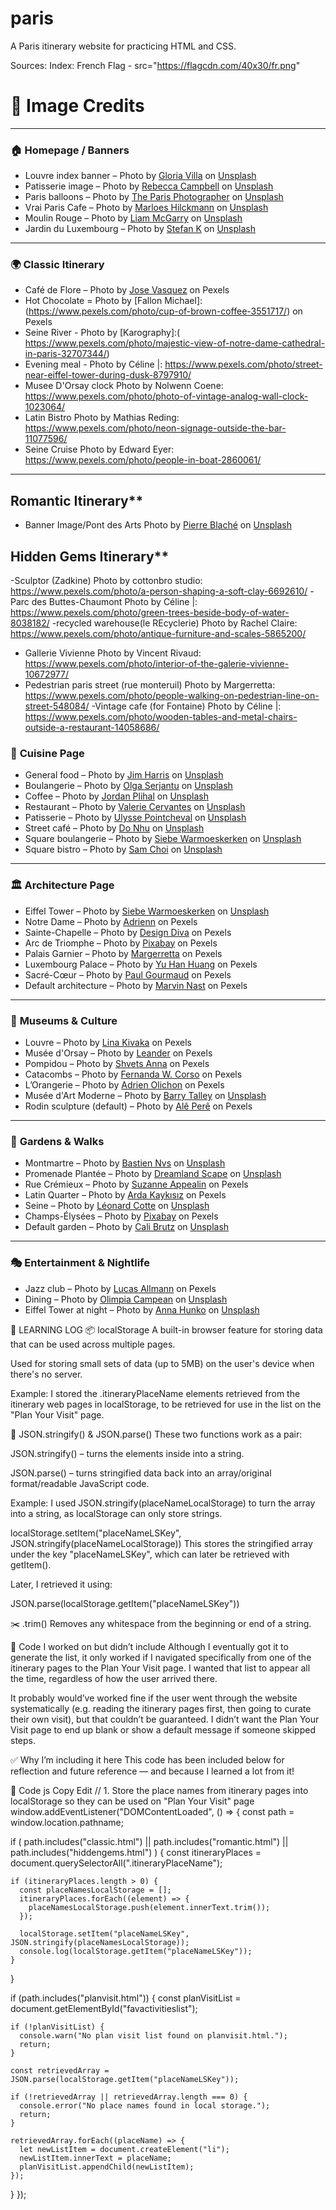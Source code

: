 # paris
A Paris itinerary website for practicing HTML and CSS.


Sources:
Index:
French Flag - src="https://flagcdn.com/40x30/fr.png"

# 📸 **Image Credits**

---

### 🏠 **Homepage / Banners**
- Louvre index banner – Photo by [Gloria Villa](https://unsplash.com/@villagloria) on [Unsplash](https://unsplash.com/photos/GjYw5xyMI3w)  
- Patisserie image – Photo by [Rebecca Campbell](https://unsplash.com/@campbellcreates) on [Unsplash](https://unsplash.com/photos/wNGD6Qnb1xA)  
- Paris balloons – Photo by [The Paris Photographer](https://unsplash.com/@theparisphotographer) on [Unsplash](https://unsplash.com/photos/V1BANGpdi0E)  
- Vrai Paris Cafe – Photo by [Marloes Hilckmann](https://unsplash.com/@marloeshilckmann) on [Unsplash](https://unsplash.com/photos/EUzxLX8p8IA)  
- Moulin Rouge – Photo by [Liam McGarry](https://unsplash.com/@liammcgarry) on [Unsplash](https://unsplash.com/photos/OuiWrOZISCU)  
- Jardin du Luxembourg – Photo by [Stefan K](https://unsplash.com/@stefankst) on [Unsplash](https://unsplash.com/photos/lKBOR3DKyrA)

---

### 🌍 **Classic Itinerary**
- Café de Flore – Photo by [Jose Vasquez](https://www.pexels.com/photo/sidewalk-cafe-on-city-street-10674619/) on Pexels
- Hot Chocolate = Photo by [Fallon Michael]: (https://www.pexels.com/photo/cup-of-brown-coffee-3551717/) on Pexels
- Seine River - Photo by [Karography]:( https://www.pexels.com/photo/majestic-view-of-notre-dame-cathedral-in-paris-32707344/)
- Evening meal - Photo by  Céline  |: https://www.pexels.com/photo/street-near-eiffel-tower-during-dusk-8797910/
- Musee D'Orsay clock Photo by Nolwenn Coene: https://www.pexels.com/photo/photo-of-vintage-analog-wall-clock-1023064/
- Latin Bistro Photo by Mathias Reding: https://www.pexels.com/photo/neon-signage-outside-the-bar-11077596/
- Seine Cruise Photo by Edward Eyer: https://www.pexels.com/photo/people-in-boat-2860061/
---

## Romantic Itinerary**
- Banner Image/Pont des Arts Photo by <a href="https://unsplash.com/@pierre9x6?utm_content=creditCopyText&utm_medium=referral&utm_source=unsplash">Pierre Blaché</a> on <a href="https://unsplash.com/photos/gray-metal-bridge-uMKBGyH8hCk?utm_content=creditCopyText&utm_medium=referral&utm_source=unsplash">Unsplash</a>
      
## Hidden Gems Itinerary**
-Sculptor (Zadkine) Photo by cottonbro studio: https://www.pexels.com/photo/a-person-shaping-a-soft-clay-6692610/
-Parc des Buttes-Chaumont Photo by  Céline  |: https://www.pexels.com/photo/green-trees-beside-body-of-water-8038182/
-recycled warehouse(le REcyclerie) Photo by Rachel Claire: https://www.pexels.com/photo/antique-furniture-and-scales-5865200/
- Gallerie Vivienne Photo by Vincent Rivaud: https://www.pexels.com/photo/interior-of-the-galerie-vivienne-10672977/
- Pedestrian paris street (rue monteruil) Photo by Margerretta: https://www.pexels.com/photo/people-walking-on-pedestrian-line-on-street-548084/
-Vintage cafe (for Fontaine) Photo by  Céline  |: https://www.pexels.com/photo/wooden-tables-and-metal-chairs-outside-a-restaurant-14058686/
### 🍴 **Cuisine Page**
- General food – Photo by [Jim Harris](https://unsplash.com/@jamesharris_photography) on [Unsplash](https://unsplash.com/photos/-otM7Ee0gys)  
- Boulangerie – Photo by [Olga Serjantu](https://unsplash.com/@olgaserjantu) on [Unsplash](https://unsplash.com/photos/l0GfoEPgQ8A)  
- Coffee – Photo by [Jordan Plihal](https://unsplash.com/@jordanplihal) on [Unsplash](https://unsplash.com/photos/bcUxBx6mIEs)  
- Restaurant – Photo by [Valerie Cervantes](https://unsplash.com/@virgoval) on [Unsplash](https://unsplash.com/photos/SkIBX8PIsOc)  
- Patisserie – Photo by [Ulysse Pointcheval](https://unsplash.com/@ulysse_pcl) on [Unsplash](https://unsplash.com/photos/1WmlAiYgnoI)  
- Street café – Photo by [Do Nhu](https://unsplash.com/@donhu06) on [Unsplash](https://unsplash.com/photos/-CC1HQ0O8YY)  
- Square boulangerie – Photo by [Siebe Warmoeskerken](https://unsplash.com/@devetpan) on [Unsplash](https://unsplash.com/photos/R3iAcQxylmE)  
- Square bistro – Photo by [Sam Choi](https://unsplash.com/@abrahamicjourney) on [Unsplash](https://unsplash.com/photos/VCg-2IkkwKI)

---

### 🏛 **Architecture Page**
- Eiffel Tower – Photo by [Siebe Warmoeskerken](https://unsplash.com/@devetpan) on [Unsplash](https://unsplash.com/photos/n9hyG4ID-Rg)  
- Notre Dame – Photo by [Adrienn](https://www.pexels.com/photo/white-concrete-building-1460145/) on Pexels  
- Sainte-Chapelle – Photo by [Design Diva](https://www.pexels.com/photo/stunning-stained-glass-of-sainte-chapelle-paris-32591352/) on Pexels  
- Arc de Triomphe – Photo by [Pixabay](https://www.pexels.com/photo/arc-de-triomphe-paris-2344/) on Pexels  
- Palais Garnier – Photo by [Margerretta](https://www.pexels.com/photo/angel-statue-on-building-548083/) on Pexels  
- Luxembourg Palace – Photo by [Yu Han Huang](https://www.pexels.com/photo/luxembourg-palace-and-gardens-on-a-bright-day-32467058/) on Pexels  
- Sacré-Cœur – Photo by [Paul Gourmaud](https://www.pexels.com/photo/crowd-of-tourists-by-the-basilica-of-the-sacred-heart-of-montmartre-in-paris-23858887/) on Pexels  
- Default architecture – Photo by [Marvin Nast](https://www.pexels.com/photo/wooden-spiral-stairs-21038401/) on Pexels

---

### 🎨 **Museums & Culture**
- Louvre – Photo by [Lina Kivaka](https://www.pexels.com/photo/long-lines-in-front-of-louvre-museum-3989820/) on Pexels  
- Musée d'Orsay – Photo by [Leander](https://www.pexels.com/photo/clock-on-wall-in-musee-dorsay-in-paris-18373826/) on Pexels  
- Pompidou – Photo by [Shvets Anna](https://www.pexels.com/photo/3-white-air-pipes-photo-2574528/) on Pexels  
- Catacombs – Photo by [Fernanda W. Corso](https://www.pexels.com/photo/eerie-skulls-in-paris-catacombs-underground-32416929/) on Pexels  
- L’Orangerie – Photo by [Adrien Olichon](https://www.pexels.com/photo/woman-in-blue-and-white-polka-dot-dress-sitting-on-gray-concrete-bench-9329052/) on Pexels  
- Musée d'Art Moderne – Photo by [Barry Talley](https://unsplash.com/@barrydtalleyduke3) on [Unsplash](https://unsplash.com/photos/CLIFsjOZDUg)  
- Rodin sculpture (default) – Photo by [Alê Perê](https://www.pexels.com/photo/man-sculpture-in-deep-thought-and-contemplation-13437340/) on Pexels

---

### 🌸 **Gardens & Walks**
- Montmartre – Photo by [Bastien Nvs](https://unsplash.com/@bastien_nvs) on [Unsplash](https://unsplash.com/photos/qMenUAPuq-A)  
- Promenade Plantée – Photo by [Dreamland Scape](https://unsplash.com/@dreamlandscape) on [Unsplash](https://unsplash.com/photos/M3XXlfHhzXs)  
- Rue Crémieux – Photo by [Suzanne Appealin](https://www.pexels.com/photo/pastel-colors-of-concrete-buildings-with-windows-near-the-street-6439011/) on Pexels  
- Latin Quarter – Photo by [Arda Kaykısız](https://www.pexels.com/photo/street-view-of-the-pantheon-in-paris-30642772/) on Pexels  
- Seine – Photo by [Léonard Cotte](https://unsplash.com/@ettocl) on [Unsplash](https://unsplash.com/photos/R5scocnOOdM)  
- Champs-Élysées – Photo by [Pixabay](https://www.pexels.com/photo/crowded-street-with-cars-along-arc-de-triomphe-161901/) on Pexels  
- Default garden – Photo by [Cali Brutz](https://unsplash.com/@calibrutz) on [Unsplash](https://unsplash.com/photos/jMdDbo7Hgi0)

---

### 🎭 **Entertainment & Nightlife**
- Jazz club – Photo by [Lucas Allmann](https://www.pexels.com/photo/people-performing-on-stage-442540/) on Pexels  
- Dining – Photo by [Olimpia Campean](https://unsplash.com/@olimpiaborodiunsplash) on [Unsplash](https://unsplash.com/photos/8YmAPk1Uq_U)  
- Eiffel Tower at night – Photo by [Anna Hunko](https://unsplash.com/@annahunko) on [Unsplash](https://unsplash.com/photos/CzcRCklTbkE)

🧠 LEARNING LOG
📦 localStorage
A built-in browser feature for storing data that can be used across multiple pages.

Used for storing small sets of data (up to 5MB) on the user's device when there's no server.

Example: I stored the .itineraryPlaceName elements retrieved from the itinerary web pages in localStorage, to be retrieved for use in the list on the "Plan Your Visit" page.

🔁 JSON.stringify() & JSON.parse()
These two functions work as a pair:

JSON.stringify() – turns the elements inside into a string.

JSON.parse() – turns stringified data back into an array/original format/readable JavaScript code.

Example:
I used JSON.stringify(placeNameLocalStorage) to turn the array into a string, as localStorage can only store strings.

localStorage.setItem("placeNameLSKey", JSON.stringify(placeNameLocalStorage))
This stores the stringified array under the key "placeNameLSKey", which can later be retrieved with getItem().

Later, I retrieved it using:

JSON.parse(localStorage.getItem("placeNameLSKey"))

✂️ .trim()
Removes any whitespace from the beginning or end of a string.

💬 Code I worked on but didn’t include
Although I eventually got it to generate the list, it only worked if I navigated specifically from one of the itinerary pages to the Plan Your Visit page. I wanted that list to appear all the time, regardless of how the user arrived there.

It probably would’ve worked fine if the user went through the website systematically (e.g. reading the itinerary pages first, then going to curate their own visit), but that couldn’t be guaranteed. I didn’t want the Plan Your Visit page to end up blank or show a default message if someone skipped steps.

✅ Why I’m including it here
This code has been included below for reflection and future reference — and because I learned a lot from it!

🧪 Code
js
Copy
Edit
// 1. Store the place names from itinerary pages into localStorage so they can be used on "Plan Your Visit" page
window.addEventListener("DOMContentLoaded", () => {
  const path = window.location.pathname;

  if (
    path.includes("classic.html") ||
    path.includes("romantic.html") ||
    path.includes("hiddengems.html")
  ) {
    const itineraryPlaces = document.querySelectorAll(".itineraryPlaceName");

    if (itineraryPlaces.length > 0) {
      const placeNamesLocalStorage = [];
      itineraryPlaces.forEach((element) => {
        placeNamesLocalStorage.push(element.innerText.trim());
      });

      localStorage.setItem("placeNameLSKey", JSON.stringify(placeNamesLocalStorage));
      console.log(localStorage.getItem("placeNameLSKey"));
    }
  }

  if (path.includes("planvisit.html")) {
    const planVisitList = document.getElementById("favactivitieslist");

    if (!planVisitList) {
      console.warn("No plan visit list found on planvisit.html.");
      return;
    }

    const retrievedArray = JSON.parse(localStorage.getItem("placeNameLSKey"));

    if (!retrievedArray || retrievedArray.length === 0) {
      console.error("No place names found in local storage.");
      return;
    }

    retrievedArray.forEach((placeName) => {
      let newListItem = document.createElement("li");
      newListItem.innerText = placeName;
      planVisitList.appendChild(newListItem);
    });
  }
});